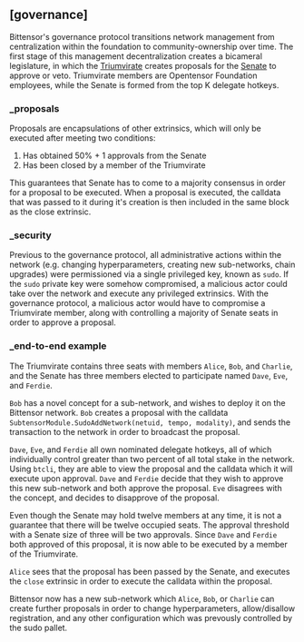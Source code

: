
## [governance]


Bittensor's governance protocol transitions network management from centralization within the foundation to community-ownership over time. The first stage of this management decentralization creates a bicameral legislature, in which the [Triumvirate](glossary/glossary#triumvirate) creates proposals for the [Senate](governance/senate) to approve or veto. Triumvirate members are Opentensor Foundation employees, while the Senate is formed from the top K delegate hotkeys.

### _proposals

Proposals are encapsulations of other extrinsics, which will only be executed after meeting two conditions:

1. Has obtained 50% + 1 approvals from the Senate
2. Has been closed by a member of the Triumvirate

This guarantees that Senate has to come to a majority consensus in order for a proposal to be executed. When a proposal is executed, the calldata that was passed to it during it's creation is then included in the same block as the close extrinsic.

### _security

Previous to the governance protocol, all administrative actions within the network (e.g. changing hyperparameters, creating new sub-networks, chain upgrades) were permissioned via a single privileged key, known as `sudo`. If the `sudo` private key were somehow compromised, a malicious actor could take over the network and execute any privileged extrinsics. With the governance protocol, a malicious actor would have to compromise a Triumvirate member, along with controlling a majority of Senate seats in order to approve a proposal.

### _end-to-end example

The Triumvirate contains three seats with members `Alice`, `Bob`, and `Charlie`, and the Senate has three members elected to participate named `Dave`, `Eve`, and `Ferdie`.

`Bob` has a novel concept for a sub-network, and wishes to deploy it on the Bittensor network. `Bob` creates a proposal with the calldata `SubtensorModule.SudoAddNetwork(netuid, tempo, modality)`, and sends the transaction to the network in order to broadcast the proposal.

`Dave`, `Eve`, and `Ferdie` all own nominated delegate hotkeys, all of which individually control greater than two percent of all total stake in the network. Using `btcli`, they are able to view the proposal and the calldata which it will execute upon approval. `Dave` and `Ferdie` decide that they wish to approve this new sub-network and both approve the proposal. `Eve` disagrees with the concept, and decides to disapprove of the proposal.

Even though the Senate may hold twelve members at any time, it is not a guarantee that there will be twelve occupied seats. The approval threshold with a Senate size of three will be two approvals. Since `Dave` and `Ferdie` both approved of this proposal, it is now able to be executed by a member of the Triumvirate.

`Alice` sees that the proposal has been passed by the Senate, and executes the `close` extrinsic in order to execute the calldata within the proposal.

Bittensor now has a new sub-network which `Alice`, `Bob`, or `Charlie` can create further proposals in order to change hyperparameters, allow/disallow registration, and any other configuration which was prevously controlled by the sudo pallet.